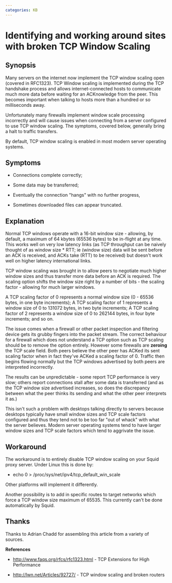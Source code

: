 ```yaml
---
categories: KB
---
```

# Identifying and working around sites with broken TCP Window Scaling

## Synopsis

Many servers on the internet now implement the TCP window scaling open
(covered in RFC1323). TCP Window scaling is implemented during the TCP
handshake process and allows internet-connected hosts to communicate
much more data before waiting for an ACKnowledge from the peer. This
becomes important when talking to hosts more than a hundred or so
milliseconds away.

Unfortunately many firewalls implement window scale processing
incorrectly and will cause issues when connecting from a server
configured to use TCP window scaling. The symptoms, covered below,
generally bring a halt to traffic transfers.

By default, TCP window scaling is enabled in most modern server
operating systems.

## Symptoms

  - Connections complete correctly;

  - Some data may be transferred;

  - Eventually the connection "hangs" with no further progress,

  - Sometimes downloaded files can appear truncated.

## Explanation

Normal TCP windows operate with a 16-bit window size - allowing, by
default, a maximum of 64 kbytes (65536 bytes) to be in-flight at any
time. This works well on very low latency links (as TCP throughput can
be naively thought of as window size \* RTT; ie (window size) data will
be sent before an ACK is received, and ACKs take (RTT) to be received)
but doesn't work well on higher latency international links.

TCP window scaling was brought in to allow peers to negotiate much
higher window sizes and thus transfer more data before an ACK is
required. The scaling option shifts the window size right by a number of
bits - the scaling factor - allowing for much larger windows.

A TCP scaling factor of 0 represents a normal window size (0 - 65536
bytes, in one byte increments); A TCP scaling factor of 1 represents a
window size of 0 to 131072 bytes, in two byte increments; A TCP scaling
factor of 2 represents a window size of 0 to 262144 bytes, in four byte
increments; and so on.

The issue comes when a firewall or other packet inspection and filtering
device gets its grubby fingers into the packet stream. The correct
behaviour for a firewall which does not understand a TCP option such as
TCP scaling should be to remove the option entirely. However some
firewalls are **zeroing** the TCP scale field. Both peers believe the
other peer has ACKed its sent scaling factor when in fact they've ACKed
a scaling factor of 0. Traffic then begins flowing normally but the TCP
windows advertised by both peers are interpreted incorrectly.

The results can be unpredictable - some report TCP performance is very
slow; others report connections stall after some data is transferred
(and as the TCP window size advertised increases, so does the
discrepancy between what the peer thinks its sending and what the other
peer interprets it as.)

This isn't such a problem with desktops talking directly to servers
because desktops typically have small window sizes and TCP scale factors
configured and thus they tend not to be too far "out of whack" with what
the server believes. Modern server operating systems tend to have larger
window sizes and TCP scale factors which tend to aggrivate the issue.

## Workaround

The workaround is to entirely disable TCP window scaling on your Squid
proxy server. Under Linux this is done by:

  - echo 0 \> /proc/sys/net/ipv4/tcp_default_win_scale

Other platforms will implement it differently.

Another possibility is to add in specific routes to target networks
which force a TCP window size maximum of 65535. This currently can't be
done automatically by Squid.

## Thanks

Thanks to Adrian Chadd for assembling this article from a variety of
sources.

**References**

  - <http://www.faqs.org/rfcs/rfc1323.html> - TCP Extensions for High
    Performance

  - <http://lwn.net/Articles/92727/> - TCP window scaling and broken
    routers


